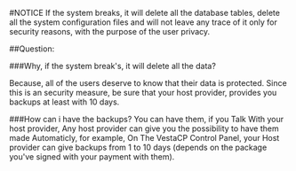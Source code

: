  
#NOTICE
 If the system breaks, it will delete all the database tables,
 delete all the system configuration files and will not leave 
 any trace of it only for security reasons, with the purpose of the user privacy.
 
##Question:

###Why, if the system break's, it will delete all the data?

 Because, all of the users deserve to know that their data is protected.
 Since this is an security measure, be sure that your host provider,
 provides you backups at least with 10 days.

###How can i have the backups?
 You can have them, if you Talk With your host provider,
 Any host provider can give you the possibility to have them made
 Automaticly, for example, On The VestaCP Control Panel, your
 Host provider can give backups from 1 to 10 days (depends on
 the package you've signed with your payment with them).
